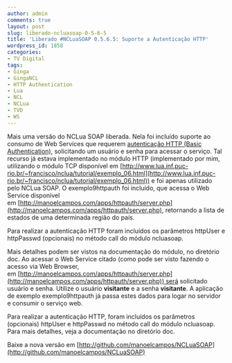 ```yaml
---
author: admin
comments: true
layout: post
slug: liberado-ncluasoap-0-5-6-5
title: 'Liberado #NCLuaSOAP 0.5.6.5: Suporte a Autenticação HTTP'
wordpress_id: 1858
categories:
- TV Digital
tags:
- Ginga
- GingaNCL
- HTTP Authentication
- Lua
- NCL
- NCLua
- TVD
- WS
---
```


Mais uma versão do NCLua SOAP liberada. Nela foi incluído suporte ao consumo de Web Services que requerem [autenticação HTTP (Basic Authentication)](http://en.wikipedia.org/wiki/Basic_authentication), solicitando um usuário e senha para acessar o serviço. Tal recurso já estava implementado no módulo HTTP (implementado por mim, utilizando o módulo TCP disponível em [http://www.lua.inf.puc-rio.br/~francisco/nclua/tutorial/exemplo_06.html](http://www.lua.inf.puc-rio.br/~francisco/nclua/tutorial/exemplo_06.html)) e foi apenas utilizado pelo NCLua SOAP. O exemplo9httpauth foi incluído, que acessa o Web Service disponível em [http://manoelcampos.com/apps/httpauth/server.php](http://manoelcampos.com/apps/httpauth/server.php), retornando a lista de estados de uma determinada região do país.


Para realizar a autenticação HTTP foram incluídos os parâmetros httpUser e httpPasswd (opcionais) no método call do módulo ncluasoap.




Mais detalhes podem ser vistos na documentação do módulo, no diretório doc. Ao acessar o Web Service citado (como pode ser visto fazendo o acesso via Web Browser, em [http://manoelcampos.com/apps/httpauth/server.php](http://manoelcampos.com/apps/httpauth/server.php)) será solicitado usuário e senha. Utilize o usuário **visitante** e a senha **visitante**. A aplicação de exemplo exemplo9httpauth já passa estes dados para logar no servidor e consumir o serviço web.





Para realizar a autenticação HTTP, foram incluídos os parâmetros (opcionais) httpUser e httpPasswd no método call do módulo ncluasoap. Para mais detalhes, veja a documentação no diretório doc.



Baixe a nova versão em [http://github.com/manoelcampos/NCLuaSOAP](http://github.com/manoelcampos/NCLuaSOAP)
